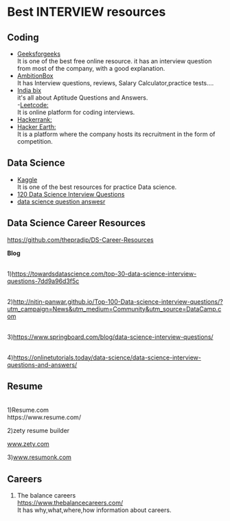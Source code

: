 #  Best INTERVIEW resources
## Coding
- [Geeksforgeeks](https://www.geeksforgeeks.org/) <br>
It is one of the best free online resource. it has an interview question from most of the company, with a good explanation.
- [AmbitionBox](https://www.ambitionbox.com)<br>
It has Interview questions, reviews, Salary Calculator,practice tests....<br>
- [India bix](https://www.indiabix.com/)<br>
it's all about Aptitude Questions and Answers.<br>
-[Leetcode:](https://leetcode.com/)<br>
It is online platform for coding interviews.<br>
- [Hackerrank:](https://www.hackerrank.com/)<br>
- [Hacker Earth:](https://www.hackerearth.com/)<br>
It is a platform where the company hosts its recruitment in the form of competition.<br>
## Data Science
- [Kaggle](https://kaggle.com)<br>
It is one of the best resources for practice Data science.<br>
- [120 Data Science Interview Questions](https://github.com/thepradip/120-Data-Science-Interview-Questions) <br>
- [data science question answesr](https://github.com/thepradip/data-science-question-answer)<br>

## Data Science Career Resources

https://github.com/thepradip/DS-Career-Resources

<b>Blog</b>

<br>1)https://towardsdatascience.com/top-30-data-science-interview-questions-7dd9a96d3f5c

<br>2)http://nitin-panwar.github.io/Top-100-Data-science-interview-questions/?utm_campaign=News&utm_medium=Community&utm_source=DataCamp.com

<br>3)https://www.springboard.com/blog/data-science-interview-questions/

<br>4)https://onlinetutorials.today/data-science/data-science-interview-questions-and-answers/

## Resume
<br>
1)Resume.com<br>
https://www.resume.com/

2)zety resume builder<br>

www.zety.com<br>

3)www.resumonk.com<br>

## Careers <br>
1) The balance careers<br>
https://www.thebalancecareers.com/<br>
It has why,what,where,how information about careers.
